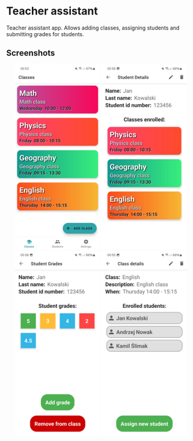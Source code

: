 # Teacher assistant
Teacher assistant app. Allows adding classes, assigning students and submitting grades for students.

## Screenshots
<p align="center">
  <img src="https://raw.githubusercontent.com/Gamowy/TeacherAsssistant/refs/heads/main/screenshots/screenshot1.jpg" width="45%">
  <img src="https://raw.githubusercontent.com/Gamowy/TeacherAsssistant/refs/heads/main/screenshots/screenshot2.jpg" width="45%">
  <img src="https://raw.githubusercontent.com/Gamowy/TeacherAsssistant/refs/heads/main/screenshots/screenshot4.jpg" width="45%">
  <img src="https://raw.githubusercontent.com/Gamowy/TeacherAsssistant/refs/heads/main/screenshots/screenshot5.jpg" width="45%">
</p>
